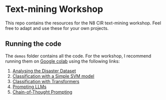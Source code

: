 # Text-mining Workshop
This repo contains the resources for the N8 CIR text-mining workshop. Feel free to adapt and use these for your own projects.

## Running the code

The `demos` folder contains all the code. For the workshop, I recommend running them on [Google colab](https://drive.google.com/drive/folders/11HZfv5ybtjjzXFslhv9Un-fxEfF2T9hs?usp=sharing) using the following links:

1. [Analysing the Disaster Dataset](https://colab.research.google.com/drive/1v7bGzIaPFqN8SC12IyoZMX27_GvI3SDM?usp=sharing)
2. [Classification with a Simple SVM model](https://colab.research.google.com/drive/1L_qranShl7iey6UwUZcqINwRCoJFbT9D?usp=sharing)
3. [Classification with Transformers](https://colab.research.google.com/drive/1wrxRoEQpKRHLfI_J2Wkgj8HHn2QZsUbR?usp=sharing)
4. [Prompting LLMs](https://colab.research.google.com/drive/1w7DksF3mh-rZuelR2_lrhZBBS5w7FQEO?usp=drive_link)
5. [Chain-of-Thought Prompting](https://colab.research.google.com/drive/1bUUA6IxY26NSkOHK1x7HSz8ZoI1kRoLy?usp=sharing)
